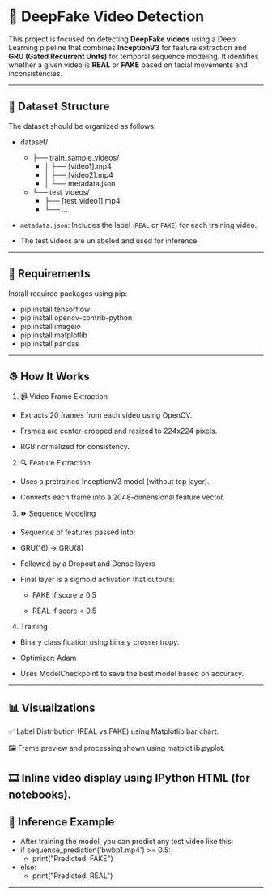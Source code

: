 # 🤖 DeepFake Video Detection 

This project is focused on detecting **DeepFake videos** using a Deep Learning pipeline that combines **InceptionV3** for feature extraction and **GRU (Gated Recurrent Units)** for temporal sequence modeling. It identifies whether a given video is **REAL** or **FAKE** based on facial movements and inconsistencies.

---

## 📁 Dataset Structure

The dataset should be organized as follows:

- dataset/
   - ├── train_sample_videos/
      - │ ├── [video1].mp4
      - │ ├── [video2].mp4
      - │ └── metadata.json
   - └── test_videos/
      - ├── [test_video1].mp4
      - └── ...


- `metadata.json`: Includes the label (`REAL` or `FAKE`) for each training video.
- The test videos are unlabeled and used for inference.

-------------------------------------------------------------------------------------------
## 🧰 Requirements

Install required packages using pip:


- pip install tensorflow
- pip install opencv-contrib-python
- pip install imageio
- pip install matplotlib
- pip install pandas
------------------------------------------------------------------------------------------
## ⚙️ How It Works
1. 📹 Video Frame Extraction
- Extracts 20 frames from each video using OpenCV.

- Frames are center-cropped and resized to 224x224 pixels.

- RGB normalized for consistency.

2. 🔍 Feature Extraction
- Uses a pretrained InceptionV3 model (without top layer).

- Converts each frame into a 2048-dimensional feature vector.

3. ⏩ Sequence Modeling
- Sequence of features passed into:

- GRU(16) → GRU(8)

- Followed by a Dropout and Dense layers

- Final layer is a sigmoid activation that outputs:

  - FAKE if score ≥ 0.5

  - REAL if score < 0.5

4. Training
- Binary classification using binary_crossentropy.

- Optimizer: Adam

- Uses ModelCheckpoint to save the best model based on accuracy.
---------------------------------------------------------------------------------
## 📊 Visualizations
✅ Label Distribution (REAL vs FAKE) using Matplotlib bar chart.

🖼️ Frame preview and processing shown using matplotlib.pyplot.

🎞️ Inline video display using IPython HTML (for notebooks).
--------------------------------------------------------------------------------
## 🚀 Inference Example
- After training the model, you can predict any test video like this: 
- if sequence_prediction('bwbp1.mp4') >= 0.5:
    - print("Predicted: FAKE")
- else:
    - print("Predicted: REAL")
----------------------------------------------------------------------------------




